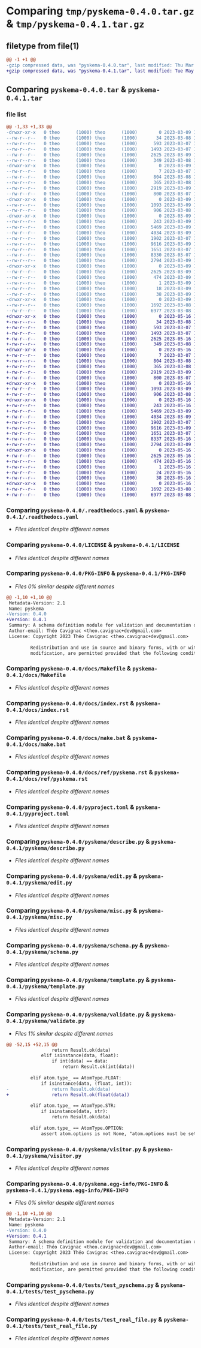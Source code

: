 # Comparing `tmp/pyskema-0.4.0.tar.gz` & `tmp/pyskema-0.4.1.tar.gz`

## filetype from file(1)

```diff
@@ -1 +1 @@
-gzip compressed data, was "pyskema-0.4.0.tar", last modified: Thu Mar  9 16:08:04 2023, max compression
+gzip compressed data, was "pyskema-0.4.1.tar", last modified: Tue May 16 13:06:04 2023, max compression
```

## Comparing `pyskema-0.4.0.tar` & `pyskema-0.4.1.tar`

### file list

```diff
@@ -1,33 +1,33 @@
-drwxr-xr-x   0 theo      (1000) theo      (1000)        0 2023-03-09 16:08:04.824824 pyskema-0.4.0/
--rw-r--r--   0 theo      (1000) theo      (1000)       34 2023-03-08 16:07:43.000000 pyskema-0.4.0/.gitignore
--rw-r--r--   0 theo      (1000) theo      (1000)      593 2023-03-07 17:09:35.000000 pyskema-0.4.0/.readthedocs.yaml
--rw-r--r--   0 theo      (1000) theo      (1000)     1493 2023-03-07 14:21:36.000000 pyskema-0.4.0/LICENSE
--rw-r--r--   0 theo      (1000) theo      (1000)     2625 2023-03-09 16:08:04.824824 pyskema-0.4.0/PKG-INFO
--rw-r--r--   0 theo      (1000) theo      (1000)      349 2023-03-08 15:03:31.000000 pyskema-0.4.0/README.md
-drwxr-xr-x   0 theo      (1000) theo      (1000)        0 2023-03-09 16:08:04.818158 pyskema-0.4.0/docs/
--rw-r--r--   0 theo      (1000) theo      (1000)        7 2023-03-07 16:59:45.000000 pyskema-0.4.0/docs/.gitignore
--rw-r--r--   0 theo      (1000) theo      (1000)      804 2023-03-08 15:50:36.000000 pyskema-0.4.0/docs/Makefile
--rw-r--r--   0 theo      (1000) theo      (1000)      365 2023-03-08 16:02:39.000000 pyskema-0.4.0/docs/conf.py
--rw-r--r--   0 theo      (1000) theo      (1000)     2919 2023-03-09 15:59:02.000000 pyskema-0.4.0/docs/index.rst
--rw-r--r--   0 theo      (1000) theo      (1000)      800 2023-03-07 13:56:46.000000 pyskema-0.4.0/docs/make.bat
-drwxr-xr-x   0 theo      (1000) theo      (1000)        0 2023-03-09 16:08:04.821491 pyskema-0.4.0/docs/ref/
--rw-r--r--   0 theo      (1000) theo      (1000)     1093 2023-03-09 15:59:05.000000 pyskema-0.4.0/docs/ref/pyskema.rst
--rw-r--r--   0 theo      (1000) theo      (1000)      906 2023-03-08 16:24:48.000000 pyskema-0.4.0/pyproject.toml
-drwxr-xr-x   0 theo      (1000) theo      (1000)        0 2023-03-09 16:08:04.821491 pyskema-0.4.0/pyskema/
--rw-r--r--   0 theo      (1000) theo      (1000)      243 2023-03-09 15:16:02.000000 pyskema-0.4.0/pyskema/__init__.py
--rw-r--r--   0 theo      (1000) theo      (1000)     5469 2023-03-09 15:25:54.000000 pyskema-0.4.0/pyskema/describe.py
--rw-r--r--   0 theo      (1000) theo      (1000)     4034 2023-03-09 15:48:40.000000 pyskema-0.4.0/pyskema/edit.py
--rw-r--r--   0 theo      (1000) theo      (1000)     1902 2023-03-07 14:03:21.000000 pyskema-0.4.0/pyskema/misc.py
--rw-r--r--   0 theo      (1000) theo      (1000)     9616 2023-03-09 15:46:33.000000 pyskema-0.4.0/pyskema/schema.py
--rw-r--r--   0 theo      (1000) theo      (1000)     1651 2023-03-07 14:03:21.000000 pyskema-0.4.0/pyskema/template.py
--rw-r--r--   0 theo      (1000) theo      (1000)     8330 2023-03-07 14:05:01.000000 pyskema-0.4.0/pyskema/validate.py
--rw-r--r--   0 theo      (1000) theo      (1000)     2794 2023-03-09 15:03:59.000000 pyskema-0.4.0/pyskema/visitor.py
-drwxr-xr-x   0 theo      (1000) theo      (1000)        0 2023-03-09 16:08:04.824824 pyskema-0.4.0/pyskema.egg-info/
--rw-r--r--   0 theo      (1000) theo      (1000)     2625 2023-03-09 16:08:04.000000 pyskema-0.4.0/pyskema.egg-info/PKG-INFO
--rw-r--r--   0 theo      (1000) theo      (1000)      474 2023-03-09 16:08:04.000000 pyskema-0.4.0/pyskema.egg-info/SOURCES.txt
--rw-r--r--   0 theo      (1000) theo      (1000)        1 2023-03-09 16:08:04.000000 pyskema-0.4.0/pyskema.egg-info/dependency_links.txt
--rw-r--r--   0 theo      (1000) theo      (1000)       18 2023-03-09 16:08:04.000000 pyskema-0.4.0/pyskema.egg-info/top_level.txt
--rw-r--r--   0 theo      (1000) theo      (1000)       38 2023-03-09 16:08:04.824824 pyskema-0.4.0/setup.cfg
-drwxr-xr-x   0 theo      (1000) theo      (1000)        0 2023-03-09 16:08:04.824824 pyskema-0.4.0/tests/
--rw-r--r--   0 theo      (1000) theo      (1000)     1692 2023-03-08 16:23:20.000000 pyskema-0.4.0/tests/test_pyschema.py
--rw-r--r--   0 theo      (1000) theo      (1000)     6977 2023-03-08 16:23:20.000000 pyskema-0.4.0/tests/test_real_file.py
+drwxr-xr-x   0 theo      (1000) theo      (1000)        0 2023-05-16 13:06:04.465505 pyskema-0.4.1/
+-rw-r--r--   0 theo      (1000) theo      (1000)       34 2023-03-08 16:07:43.000000 pyskema-0.4.1/.gitignore
+-rw-r--r--   0 theo      (1000) theo      (1000)      593 2023-03-07 17:09:35.000000 pyskema-0.4.1/.readthedocs.yaml
+-rw-r--r--   0 theo      (1000) theo      (1000)     1493 2023-03-07 14:21:36.000000 pyskema-0.4.1/LICENSE
+-rw-r--r--   0 theo      (1000) theo      (1000)     2625 2023-05-16 13:06:04.462171 pyskema-0.4.1/PKG-INFO
+-rw-r--r--   0 theo      (1000) theo      (1000)      349 2023-03-08 15:03:31.000000 pyskema-0.4.1/README.md
+drwxr-xr-x   0 theo      (1000) theo      (1000)        0 2023-05-16 13:06:04.458838 pyskema-0.4.1/docs/
+-rw-r--r--   0 theo      (1000) theo      (1000)        7 2023-03-07 16:59:45.000000 pyskema-0.4.1/docs/.gitignore
+-rw-r--r--   0 theo      (1000) theo      (1000)      804 2023-03-08 15:50:36.000000 pyskema-0.4.1/docs/Makefile
+-rw-r--r--   0 theo      (1000) theo      (1000)      365 2023-03-08 16:02:39.000000 pyskema-0.4.1/docs/conf.py
+-rw-r--r--   0 theo      (1000) theo      (1000)     2919 2023-03-09 15:59:02.000000 pyskema-0.4.1/docs/index.rst
+-rw-r--r--   0 theo      (1000) theo      (1000)      800 2023-03-07 13:56:46.000000 pyskema-0.4.1/docs/make.bat
+drwxr-xr-x   0 theo      (1000) theo      (1000)        0 2023-05-16 13:06:04.458838 pyskema-0.4.1/docs/ref/
+-rw-r--r--   0 theo      (1000) theo      (1000)     1093 2023-03-09 15:59:05.000000 pyskema-0.4.1/docs/ref/pyskema.rst
+-rw-r--r--   0 theo      (1000) theo      (1000)      906 2023-03-08 16:24:48.000000 pyskema-0.4.1/pyproject.toml
+drwxr-xr-x   0 theo      (1000) theo      (1000)        0 2023-05-16 13:06:04.462171 pyskema-0.4.1/pyskema/
+-rw-r--r--   0 theo      (1000) theo      (1000)      243 2023-05-16 13:02:51.000000 pyskema-0.4.1/pyskema/__init__.py
+-rw-r--r--   0 theo      (1000) theo      (1000)     5469 2023-03-09 15:25:54.000000 pyskema-0.4.1/pyskema/describe.py
+-rw-r--r--   0 theo      (1000) theo      (1000)     4034 2023-03-09 15:48:40.000000 pyskema-0.4.1/pyskema/edit.py
+-rw-r--r--   0 theo      (1000) theo      (1000)     1902 2023-03-07 14:03:21.000000 pyskema-0.4.1/pyskema/misc.py
+-rw-r--r--   0 theo      (1000) theo      (1000)     9616 2023-03-09 15:46:33.000000 pyskema-0.4.1/pyskema/schema.py
+-rw-r--r--   0 theo      (1000) theo      (1000)     1651 2023-03-07 14:03:21.000000 pyskema-0.4.1/pyskema/template.py
+-rw-r--r--   0 theo      (1000) theo      (1000)     8337 2023-05-16 13:01:32.000000 pyskema-0.4.1/pyskema/validate.py
+-rw-r--r--   0 theo      (1000) theo      (1000)     2794 2023-03-09 15:03:59.000000 pyskema-0.4.1/pyskema/visitor.py
+drwxr-xr-x   0 theo      (1000) theo      (1000)        0 2023-05-16 13:06:04.462171 pyskema-0.4.1/pyskema.egg-info/
+-rw-r--r--   0 theo      (1000) theo      (1000)     2625 2023-05-16 13:06:04.000000 pyskema-0.4.1/pyskema.egg-info/PKG-INFO
+-rw-r--r--   0 theo      (1000) theo      (1000)      474 2023-05-16 13:06:04.000000 pyskema-0.4.1/pyskema.egg-info/SOURCES.txt
+-rw-r--r--   0 theo      (1000) theo      (1000)        1 2023-05-16 13:06:04.000000 pyskema-0.4.1/pyskema.egg-info/dependency_links.txt
+-rw-r--r--   0 theo      (1000) theo      (1000)       24 2023-05-16 13:06:04.000000 pyskema-0.4.1/pyskema.egg-info/top_level.txt
+-rw-r--r--   0 theo      (1000) theo      (1000)       38 2023-05-16 13:06:04.465505 pyskema-0.4.1/setup.cfg
+drwxr-xr-x   0 theo      (1000) theo      (1000)        0 2023-05-16 13:06:04.462171 pyskema-0.4.1/tests/
+-rw-r--r--   0 theo      (1000) theo      (1000)     1692 2023-03-08 16:23:20.000000 pyskema-0.4.1/tests/test_pyschema.py
+-rw-r--r--   0 theo      (1000) theo      (1000)     6977 2023-03-08 16:23:20.000000 pyskema-0.4.1/tests/test_real_file.py
```

### Comparing `pyskema-0.4.0/.readthedocs.yaml` & `pyskema-0.4.1/.readthedocs.yaml`

 * *Files identical despite different names*

### Comparing `pyskema-0.4.0/LICENSE` & `pyskema-0.4.1/LICENSE`

 * *Files identical despite different names*

### Comparing `pyskema-0.4.0/PKG-INFO` & `pyskema-0.4.1/PKG-INFO`

 * *Files 0% similar despite different names*

```diff
@@ -1,10 +1,10 @@
 Metadata-Version: 2.1
 Name: pyskema
-Version: 0.4.0
+Version: 0.4.1
 Summary: A schema definition module for validation and documentation of structured data.
 Author-email: Théo Cavignac <theo.cavignac+dev@gmail.com>
 License: Copyright 2023 Théo Cavignac <theo.cavignac+dev@gmail.com>
         
         Redistribution and use in source and binary forms, with or without
         modification, are permitted provided that the following conditions are met:
```

### Comparing `pyskema-0.4.0/docs/Makefile` & `pyskema-0.4.1/docs/Makefile`

 * *Files identical despite different names*

### Comparing `pyskema-0.4.0/docs/index.rst` & `pyskema-0.4.1/docs/index.rst`

 * *Files identical despite different names*

### Comparing `pyskema-0.4.0/docs/make.bat` & `pyskema-0.4.1/docs/make.bat`

 * *Files identical despite different names*

### Comparing `pyskema-0.4.0/docs/ref/pyskema.rst` & `pyskema-0.4.1/docs/ref/pyskema.rst`

 * *Files identical despite different names*

### Comparing `pyskema-0.4.0/pyproject.toml` & `pyskema-0.4.1/pyproject.toml`

 * *Files identical despite different names*

### Comparing `pyskema-0.4.0/pyskema/describe.py` & `pyskema-0.4.1/pyskema/describe.py`

 * *Files identical despite different names*

### Comparing `pyskema-0.4.0/pyskema/edit.py` & `pyskema-0.4.1/pyskema/edit.py`

 * *Files identical despite different names*

### Comparing `pyskema-0.4.0/pyskema/misc.py` & `pyskema-0.4.1/pyskema/misc.py`

 * *Files identical despite different names*

### Comparing `pyskema-0.4.0/pyskema/schema.py` & `pyskema-0.4.1/pyskema/schema.py`

 * *Files identical despite different names*

### Comparing `pyskema-0.4.0/pyskema/template.py` & `pyskema-0.4.1/pyskema/template.py`

 * *Files identical despite different names*

### Comparing `pyskema-0.4.0/pyskema/validate.py` & `pyskema-0.4.1/pyskema/validate.py`

 * *Files 1% similar despite different names*

```diff
@@ -52,15 +52,15 @@
                 return Result.ok(data)
             elif isinstance(data, float):
                 if int(data) == data:
                     return Result.ok(int(data))
 
         elif atom.type_ == AtomType.FLOAT:
             if isinstance(data, (float, int)):
-                return Result.ok(data)
+                return Result.ok(float(data))
 
         elif atom.type_ == AtomType.STR:
             if isinstance(data, str):
                 return Result.ok(data)
 
         elif atom.type_ == AtomType.OPTION:
             assert atom.options is not None, "atom.options must be set"
```

### Comparing `pyskema-0.4.0/pyskema/visitor.py` & `pyskema-0.4.1/pyskema/visitor.py`

 * *Files identical despite different names*

### Comparing `pyskema-0.4.0/pyskema.egg-info/PKG-INFO` & `pyskema-0.4.1/pyskema.egg-info/PKG-INFO`

 * *Files 0% similar despite different names*

```diff
@@ -1,10 +1,10 @@
 Metadata-Version: 2.1
 Name: pyskema
-Version: 0.4.0
+Version: 0.4.1
 Summary: A schema definition module for validation and documentation of structured data.
 Author-email: Théo Cavignac <theo.cavignac+dev@gmail.com>
 License: Copyright 2023 Théo Cavignac <theo.cavignac+dev@gmail.com>
         
         Redistribution and use in source and binary forms, with or without
         modification, are permitted provided that the following conditions are met:
```

### Comparing `pyskema-0.4.0/tests/test_pyschema.py` & `pyskema-0.4.1/tests/test_pyschema.py`

 * *Files identical despite different names*

### Comparing `pyskema-0.4.0/tests/test_real_file.py` & `pyskema-0.4.1/tests/test_real_file.py`

 * *Files identical despite different names*

